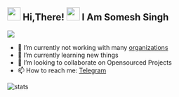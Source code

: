 <h2> <img src="https://user-images.githubusercontent.com/65858180/137293079-2440dbff-e887-4b1d-802c-49d49dcfd664.gif" width="30" /> Hi,There! <img src="https://user-images.githubusercontent.com/65858180/137293369-94c631b6-8a17-4256-927a-070da186734c.gif" width="30" /> I Am Somesh Singh</h2>


<img src="https://user-images.githubusercontent.com/39019026/167801686-14f77e4b-d806-462f-97aa-cb7dd1716aff.gif" >





- 🔭 I’m currently not working with many [organizations](https://github.com/som-esh)
- 🌱 I’m currently learning new things
- 👯 I’m looking to collaborate on Opensourced Projects
- 📫 How to reach me: [Telegram](https://t.me/Archmaze)

<img align="centre" src="https://github-readme-stats.vercel.app/api?username=som-esh&show_icons=true&theme=radical&include_all_commits=true&count_private=true" alt="stats" />



